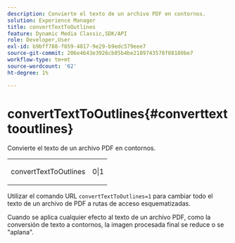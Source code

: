```yaml
---
description: Convierte el texto de un archivo PDF en contornos.
solution: Experience Manager
title: convertTextToOutlines
feature: Dynamic Media Classic,SDK/API
role: Developer,User
exl-id: b9bff788-f859-4817-9e29-b9edc579eee7
source-git-commit: 206e4643e3926cb85b4be2189743578f88180be7
workflow-type: tm+mt
source-wordcount: '62'
ht-degree: 1%

---
```


# convertTextToOutlines{#converttexttooutlines}

Convierte el texto de un archivo PDF en contornos.

<table id="simpletable_FDE0D8786BC747AF87A336452500E695"> 
 <tr class="strow"> 
  <td class="stentry"> <p><span class="codeph"> convertTextToOutlines</span> </p> </td> 
  <td class="stentry"> <p>0|1 </p></td> 
 </tr> 
</table>

Utilizar el comando URL `convertTextToOutlines=1` para cambiar todo el texto de un archivo de PDF a rutas de acceso esquematizadas.

Cuando se aplica cualquier efecto al texto de un archivo PDF, como la conversión de texto a contornos, la imagen procesada final se reduce o se &quot;aplana&quot;.
